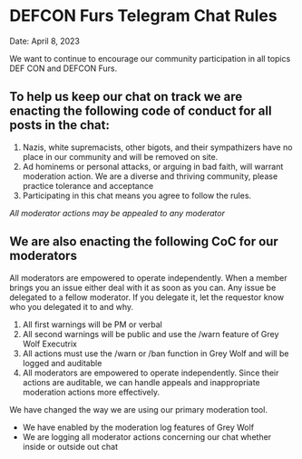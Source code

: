 # DEFCON Furs Telegram Chat Rules

Date: April 8, 2023

We want to continue to encourage our community participation in all topics DEF CON and DEFCON Furs.

## To help us keep our chat on track we are enacting the following code of conduct for all posts in the chat:

1) Nazis, white supremacists, other bigots, and their sympathizers have no place in our community and will be removed on site.
2) Ad hominems or personal attacks, or arguing in bad faith, will warrant moderation action. We are a diverse and thriving community, please practice tolerance and acceptance
3) Participating in this chat means you agree to follow the rules.

_All moderator actions may be appealed to any moderator_

## We are also enacting the following CoC for our moderators

All moderators are empowered to operate independently. When a member brings you an issue either deal with it as soon as you can. Any issue be delegated to a fellow moderator. If you delegate it, let the requestor know who you delegated it to and why.

1) All first warnings will be PM or verbal
2) All second warnings will be public and use the /warn feature of Grey Wolf Executrix
3) All actions must use the /warn or /ban function in Grey Wolf and will be logged and auditable
4) All moderators are empowered to operate independently. Since their actions are auditable, we can handle appeals and inappropriate moderation actions more effectively.

We have changed the way we are using our primary moderation tool.
* We have enabled by the moderation log features of Grey Wolf
* We are logging all moderator actions concerning our chat whether inside or outside out chat
